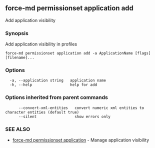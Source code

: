 ## force-md permissionset application add

Add application visibility

### Synopsis

Add application visibility in profiles

```
force-md permissionset application add -a ApplicationName [flags] [filename]...
```

### Options

```
  -a, --application string   application name
  -h, --help                 help for add
```

### Options inherited from parent commands

```
      --convert-xml-entities   convert numeric xml entities to character entities (default true)
      --silent                 show errors only
```

### SEE ALSO

* [force-md permissionset application](force-md_permissionset_application.md)	 - Manage application visibility

